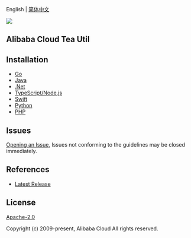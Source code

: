 English | [简体中文](README-CN.md)

![](https://aliyunsdk-pages.alicdn.com/icons/AlibabaCloud.svg)

## Alibaba Cloud Tea Util

## Installation

- [Go](./golang/README.md)
- [Java](./java/README.md)
- [.Net](./csharp/README.md)
- [TypeScript/Node.js](./ts/README.md)
- [Swift](./swift/README.md)
- [Python](./python/README.md)
- [PHP](./php/README.md)

## Issues

[Opening an Issue](https://github.com/aliyun/tea-util/issues/new), Issues not conforming to the guidelines may be closed immediately.

## References

- [Latest Release](https://github.com/aliyun/tea-util)

## License

[Apache-2.0](http://www.apache.org/licenses/LICENSE-2.0)

Copyright (c) 2009-present, Alibaba Cloud All rights reserved.

